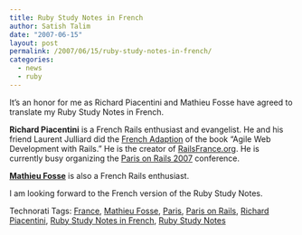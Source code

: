 ```yaml
---
title: Ruby Study Notes in French
author: Satish Talim
date: "2007-06-15"
layout: post
permalink: /2007/06/15/ruby-study-notes-in-french/
categories:
  - news
  - ruby
---
```

It’s an honor for me as Richard Piacentini and Mathieu Fosse have agreed
to translate my Ruby Study Notes in French.

**Richard Piacentini** is a French Rails enthusiast and evangelist. He
and his friend Laurent Julliard did the [French
Adaption](http://www.editions-eyrolles.com/Livre/9782212120790/) of the
book “Agile Web Development with Rails.” He is the creator of
[RailsFrance.org](http://www.railsfrance.org/). He is currently busy
organizing the [Paris on Rails 2007](http://paris.onrails.info/)
conference.

**[Mathieu Fosse](http://blog.kawooa.org/)** is also a French Rails
enthusiast.

I am looking forward to the French version of the Ruby Study Notes.

Technorati Tags: [France](http://technorati.com/tag/France), [Mathieu
Fosse](http://technorati.com/tag/Mathieu+Fosse),
[Paris](http://technorati.com/tag/Paris), [Paris on
Rails](http://technorati.com/tag/Paris+on+Rails), [Richard
Piacentini](http://technorati.com/tag/Richard+Piacentini), [Ruby Study
Notes in French](http://technorati.com/tag/Ruby+Study+Notes+in+French),
[Ruby Study Notes](http://technorati.com/tag/Ruby+Study+Notes)
